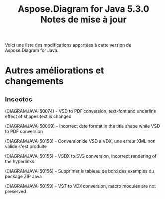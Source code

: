 ﻿---
title: Aspose.Diagram for Java 5.3.0 Notes de mise à jour
type: docs
weight: 70
url: /fr/java/aspose-diagram-for-java-5-3-0-release-notes/
---
Voici une liste des modifications apportées à cette version de Aspose.Diagram for Java.
# **Autres améliorations et changements**
## **Insectes**
(DIAGRAMJAVA-50074) - VSD to PDF conversion, text-font and underline effect of shapes text is changed

(DIAGRAMJAVA-50099) - Incorrect date format in the title shape while VSD to PDF conversion

(DIAGRAMJAVA-50153) - Conversion de VSD à VDX, une erreur XML non valide s'est produite

(DIAGRAMJAVA-50155) - VSDX to SVG conversion, incorrect rendering of the hyperlinks

(DIAGRAMJAVA-50156) - Supprimer le tableau de bord des exemples du package ZIP Java

(DIAGRAMJAVA-50159) - VST to VDX conversion, macro modules are not preserved
